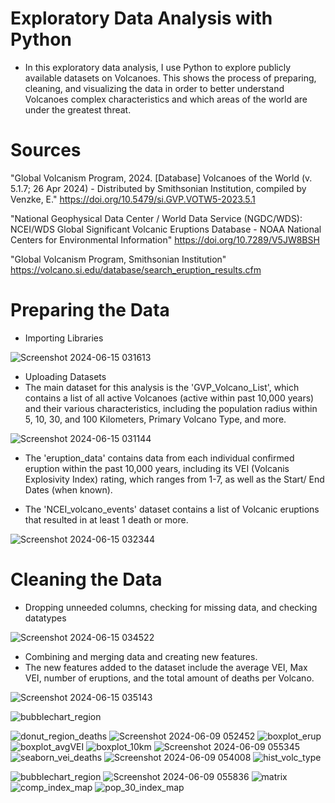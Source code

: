 # Exploratory Data Analysis with Python
-    In this exploratory data analysis, I use Python
    to explore publicly available datasets on Volcanoes. This shows the process of preparing,
    cleaning, and visualizing the data in order to better understand Volcanoes complex characteristics and which areas of the world are under the greatest threat.
    
# Sources
"Global Volcanism Program, 2024. [Database] Volcanoes of the World (v. 5.1.7; 26 Apr 2024) -
Distributed by Smithsonian Institution, compiled by Venzke, E." https://doi.org/10.5479/si.GVP.VOTW5-2023.5.1

"National Geophysical Data Center / World Data Service (NGDC/WDS): NCEI/WDS Global Significant Volcanic Eruptions Database -
NOAA National Centers for Environmental Information" https://doi.org/10.7289/V5JW8BSH

"Global Volcanism Program, Smithsonian Institution" https://volcano.si.edu/database/search_eruption_results.cfm

# Preparing the Data
- Importing Libraries
  
![Screenshot 2024-06-15 031613](https://github.com/Matteo2979/Volcano-Analysis/assets/105907530/f82c7bb0-1db3-4ce7-b6f6-27d73bae14ca)

- Uploading Datasets
- The main dataset for this analysis is the 'GVP_Volcano_List', which contains a list of all active Volcanoes (active within past 10,000 years) and their various characteristics, including the population radius within 5, 10, 30, and 100 Kilometers, Primary Volcano Type, and more.

![Screenshot 2024-06-15 031144](https://github.com/Matteo2979/Volcano-Analysis/assets/105907530/f862508a-a54e-4e3c-aeed-52f1c7e4563b)

- The 'eruption_data' contains data from each individual confirmed eruption within the past 10,000 years, including its VEI  (Volcanis Explosivity Index) rating, which ranges from 1-7, as well as the Start/ End Dates (when known).

- The 'NCEI_volcano_events' dataset contains a list of Volcanic eruptions that resulted in at least 1 death or more.


![Screenshot 2024-06-15 032344](https://github.com/Matteo2979/Volcano-Analysis/assets/105907530/f6d63a2a-b777-45d9-8bb4-a7ec61bfdcf2)

# Cleaning the Data
- Dropping  unneeded columns, checking for missing data, and checking datatypes

![Screenshot 2024-06-15 034522](https://github.com/Matteo2979/Volcano-Analysis/assets/105907530/cb805457-ad47-4e54-93c9-684252123119)

- Combining and merging data and creating new features.
- The new features added to the dataset include the average VEI, Max VEI, number of eruptions, and the total amount of deaths per Volcano.

![Screenshot 2024-06-15 035143](https://github.com/Matteo2979/Volcano-Analysis/assets/105907530/ad1ebc46-a7cb-447f-99c0-b0aa79877d8a)

![bubblechart_region](https://github.com/Matteo2979/Volcano-Analysis/assets/105907530/f098df99-77f3-4958-90b1-d2fa3b8a2699)

![donut_region_deaths](https://github.com/Matteo2979/Volcano-Analysis/assets/105907530/2ca18ce1-a977-4143-8cdc-4b6c4905e878)
![Screenshot 2024-06-09 052452](https://github.com/Matteo2979/Volcano-Analysis/assets/105907530/90b0581a-46d3-4e51-beaa-ec04f2222393)
![boxplot_erup](https://github.com/Matteo2979/Volcano-Analysis/assets/105907530/6921506a-bd3f-4431-bbe7-a822cc721037)
![boxplot_avgVEI](https://github.com/Matteo2979/Volcano-Analysis/assets/105907530/4d336b7c-b42c-43e8-9a9c-1edaed87fbfa)
![boxplot_10km](https://github.com/Matteo2979/Volcano-Analysis/assets/105907530/5e20a4ae-1689-421a-b3bd-58a82b83225c)
![Screenshot 2024-06-09 055345](https://github.com/Matteo2979/Volcano-Analysis/assets/105907530/06d1041b-d9b5-4dad-90bb-9b93e398cf9a)
![seaborn_vei_deaths](https://github.com/Matteo2979/Volcano-Analysis/assets/105907530/d9658678-440c-433b-9da3-ee719cb85f11)
![Screenshot 2024-06-09 054008](https://github.com/Matteo2979/Volcano-Analysis/assets/105907530/5607c9eb-60fc-43f2-aa87-035ba249d337)
![hist_volc_type](https://github.com/Matteo2979/Volcano-Analysis/assets/105907530/59523e45-4e45-4176-9275-a5a76cde2aa7)

![bubblechart_region](https://github.com/Matteo2979/Volcano-Analysis/assets/105907530/f098df99-77f3-4958-90b1-d2fa3b8a2699)
![Screenshot 2024-06-09 055836](https://github.com/Matteo2979/Volcano-Analysis/assets/105907530/212f5b0a-24df-4d86-ba70-a158ccad39da)
![matrix](https://github.com/Matteo2979/Volcano-Analysis/assets/105907530/18f476b9-8962-4c12-89ec-b8a3759352b9)
![comp_index_map](https://github.com/Matteo2979/Volcano-Analysis/assets/105907530/b94d7ad7-19be-4514-b039-7884f9f419c6)
![pop_30_index_map](https://github.com/Matteo2979/Volcano-Analysis/assets/105907530/607408ed-979a-4511-82e9-a5442d84ad6b)
